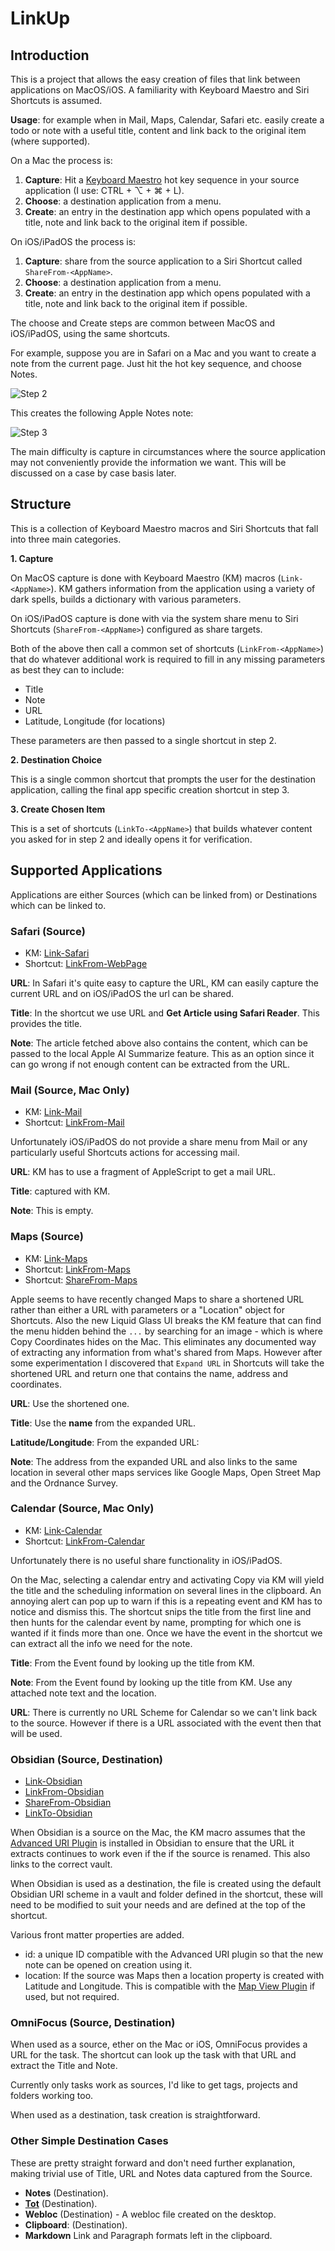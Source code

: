 # LinkUp

## Introduction

This is a project that allows the easy creation of files that link between applications on MacOS/iOS. A familiarity with Keyboard Maestro and Siri Shortcuts is assumed.

**Usage**: for example when in Mail, Maps, Calendar, Safari etc. easily create a todo or note with a useful title, content and link back to the original item (where supported).

On a Mac the process is:

1. **Capture**: Hit a [Keyboard Maestro](https://www.keyboardmaestro.com) hot key sequence in your source application (I use: CTRL + ⌥ + ⌘ + L).
2. **Choose**: a destination application from a menu.
3. **Create**: an entry in the destination app which opens populated with a title, note and link back to the original item if possible.

On iOS/iPadOS the process is:

1. **Capture**: share from the source application to a Siri Shortcut called ```ShareFrom-<AppName>```.
2. **Choose**: a destination application from a menu.
3. **Create**: an entry in the destination app which opens populated with a title, note and link back to the original item if possible.

The choose and Create steps are common between MacOS and iOS/iPadOS, using the same shortcuts.

For example, suppose you are in Safari on a Mac and you want to create a note from the current page. Just hit the hot key sequence, and choose Notes. 

![Step 2](step-2.png)

This creates the following Apple Notes note:

![Step 3](step-3.png)

The main difficulty is capture in circumstances where the source application may not conveniently provide the information we want. This will be discussed on a case by case basis later.

## Structure

This is a collection of Keyboard Maestro macros and Siri Shortcuts that fall into three main categories.

**1. Capture**

On MacOS capture is done with Keyboard Maestro (KM) macros (```Link-<AppName>```). KM gathers information from the application using a variety of dark spells, builds a dictionary with various parameters.

On iOS/iPadOS capture is done with via the system share menu to Siri Shortcuts (```ShareFrom-<AppName>```) configured as share targets.

Both of the above then call a common set of shortcuts (```LinkFrom-<AppName>```) that do whatever additional work is required to fill in any missing parameters as best they can to include:

- Title
- Note
- URL
- Latitude, Longitude (for locations)

These parameters are then passed to a single shortcut in step 2.

**2. Destination Choice**

This is a single common shortcut that prompts the user for the destination application, calling the final app specific creation shortcut in step 3.

**3. Create Chosen Item**

This is a set of shortcuts (```LinkTo-<AppName>```) that builds whatever content you asked for in step 2 and ideally opens it for verification.

## Supported Applications

Applications are either Sources (which can be linked from) or Destinations which can be linked to. 
### Safari (Source)

- KM: [Link-Safari](Link-Safari.kmmacros)
- Shortcut: [LinkFrom-WebPage](LinkFrom-WebPage.shortcut)

**URL**: In Safari it's quite easy to capture the URL, KM can easily capture the current URL and on iOS/iPadOS the url can be shared.

**Title**: In the shortcut we use URL and **Get Article using Safari Reader**. This provides the title.

**Note**: The article fetched above also contains the content, which can be passed to the local Apple AI Summarize feature. This as an option since it can go wrong if not enough content can be extracted from the URL.

### Mail (Source, Mac Only)

- KM: [Link-Mail](Link-Mail.kmmacros)
- Shortcut: [LinkFrom-Mail](LinkFrom-Mail.shortcut)

Unfortunately iOS/iPadOS do not provide a share menu from Mail or any particularly useful Shortcuts actions for accessing mail.

**URL**: KM has to use a fragment of AppleScript to get a mail URL.

**Title**: captured with KM.

**Note**: This is empty.

### Maps (Source)

- KM: [Link-Maps](Link-Maps.kmmacros)
- Shortcut: [LinkFrom-Maps](LinkFrom-Maps.shortcut)
- Shortcut: [ShareFrom-Maps](ShareFrom-Maps.shortcut)

Apple seems to have recently changed Maps to share a shortened URL rather than either a URL with parameters or a "Location" object for Shortcuts. Also the new Liquid Glass UI breaks the KM feature that can find the menu hidden behind the ```...``` by searching for an image - which is where Copy Coordinates hides on the Mac. This eliminates any documented way of extracting any information from what's shared from Maps. However after some experimentation I discovered that ```Expand URL``` in Shortcuts will take the shortened URL and return one that contains the name, address and coordinates.

**URL**: Use the shortened one.

**Title**: Use the **name** from the expanded URL.

**Latitude/Longitude**: From the expanded URL:

**Note**: The address from the expanded URL and also links to the same location in several other maps services like Google Maps, Open Street Map and the Ordnance Survey.

### Calendar (Source, Mac Only)

- KM: [Link-Calendar](Link-Calendar.kmmacros)
- Shortcut: [LinkFrom-Calendar](LinkFrom-Calendar.shortcut)

Unfortunately there is no useful share functionality in iOS/iPadOS.

On the Mac, selecting a calendar entry and activating Copy via KM will yield the title and the scheduling information on several lines in the clipboard. An annoying alert can pop up to warn if this is a repeating event and KM has to notice and dismiss this. The shortcut snips the title from the first line and then hunts for the calendar event by name, prompting for which one is wanted if it finds more than one. Once we have the event in the shortcut we can extract all the info we need for the note.

**Title**: From the Event found by looking up the title from KM.

**Note**: From the Event found by looking up the title from KM. Use any attached note text and the location.

**URL**: There is currently no URL Scheme for Calendar so we can't link back to the source. However if there is a URL associated with the event then that will be used.

### Obsidian (Source, Destination)

- [Link-Obsidian](Link-Obsidian.kmmacros)
- [LinkFrom-Obsidian](LinkFrom-Obsidian.shortcut)
- [ShareFrom-Obsidian](ShareFrom-Obsidian.shortcut)
- [LinkTo-Obsidian](LinkTo-Obsidian.shortcut)

When Obsidian is a source on the Mac, the KM macro assumes that the [Advanced URI Plugin](https://publish.obsidian.md/advanced-uri-doc/Home) is installed in Obsidian to ensure that the URL it extracts continues to work even if the if the source is renamed. This also links to the correct vault.

When Obsidian is used as a destination, the file is created using the default Obsidian URI scheme in a vault and folder defined in the shortcut, these will need to be modified to suit your needs and are defined at the top of the shortcut. 

Various front matter properties are added.

- id: a unique ID compatible with the Advanced URI plugin so that the new note can be opened on creation using it.
- location: If the source was Maps then a location property is created with Latitude and Longitude. This is compatible with the [Map View Plugin](https://github.com/esm7/obsidian-map-view) if used, but not required.

### OmniFocus (Source, Destination) 

When used as a source, ether on the Mac or iOS, OmniFocus provides a URL for the task. The shortcut can look up the task with that URL and extract the Title and Note.

Currently only tasks work as sources, I'd like to get tags, projects and folders working too.

When used as a destination, task creation is straightforward.

### Other Simple Destination Cases

These are pretty straight forward and don't need further explanation, making trivial use of Title, URL and Notes data captured from the Source.

- **Notes** (Destination).
- **[Tot](https://tot.rocks)** (Destination).
- **Webloc** (Destination) - A webloc file created on the desktop.
- **Clipboard**: (Destination).
- **Markdown** Link and Paragraph formats left in the clipboard.
